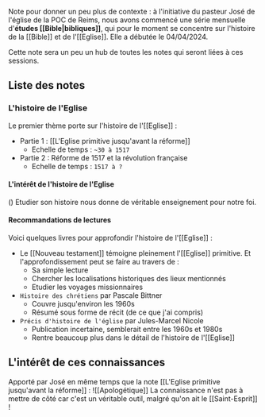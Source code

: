 Note pour donner un peu plus de contexte : à l'initiative du pasteur José de l'église de la POC de Reims, nous avons commencé une série mensuelle d'**études [[Bible|bibliques]]**, qui pour le moment se concentre sur l'histoire de la [[Bible]] et de l'[[Eglise]].
Elle a débutée le 04/04/2024.

Cette note sera un peu un hub de toutes les notes qui seront liées à ces sessions.
## Liste des notes
### L'histoire de l'Eglise
Le premier thème porte sur l'histoire de l'[[Eglise]] :
- Partie 1 : [[L'Eglise primitive jusqu'avant la réforme]]
	- Echelle de temps : `~30 à 1517`
- Partie 2 : Réforme de 1517 et la révolution française
	- Echelle de temps : `1517 à ?`
#### L'intérêt de l'histoire de l'Eglise
()
Etudier son histoire nous donne de véritable enseignement pour notre foi.
#### Recommandations de lectures
Voici quelques livres pour approfondir l'histoire de l'[[Eglise]] :
- Le [[Nouveau testament]] témoigne pleinement l'[[Eglise]] primitive. Et l'approfondissement peut se faire au travers de :
	- Sa simple lecture
	- Chercher les localisations historiques des lieux mentionnés
	- Etudier les voyages missionnaires
- `Histoire des chrétiens` par Pascale Bittner
	- Couvre jusqu'environ les 1960s
	- Résumé sous forme de récit (de ce que j'ai compris)
- `Précis d'histoire de l'église` par Jules-Marcel Nicole
	- Publication incertaine, semblerait entre les 1960s et 1980s
	- Rentre beaucoup plus dans le détail de l'histoire de l'[[Eglise]]
## L'intérêt de ces connaissances
Apporté par José en même temps que la note [[L'Eglise primitive jusqu'avant la réforme]] :
![[Apologétique]]
La connaissance n'est pas à mettre de côté car c'est un véritable outil, malgré qu'on ait le [[Saint-Esprit]] !